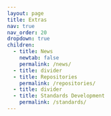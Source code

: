 ```yaml
---
layout: page
title: Extras
nav: true
nav_order: 20
dropdown: true
children:
  - title: News
    newtab: false
    permalink: /news/
  - title: divider
  - title: Repositories
    permalink: /repositories/
  - title: divider
  - title: Standards Development
    permalink: /standards/
---
```

